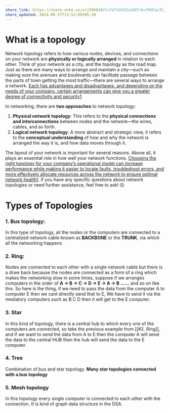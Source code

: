 ```yaml
---
share_link: https://share.note.sx/vrj59h83#IVvT47nO455LHdX5+bvfKHFqc5CjVQfwouqu9qG/nrQ
share_updated: 2024-09-17T13:53:09+05:30
---
```

# What is a topology
Network topology refers to how various nodes, devices, and connections on your network are **physically or logically arranged** in relation to each other. Think of your network as a city, and the topology as the road map. Just as there are many ways to arrange and maintain a city—such as making sure the avenues and boulevards can facilitate passage between the parts of town getting the most traffic—there are several ways to arrange a network. [Each has advantages and disadvantages, and depending on the needs of your company, certain arrangements can give you a greater degree of connectivity and security](https://www.dnsstuff.com/what-is-network-topology)[1](https://www.dnsstuff.com/what-is-network-topology).

In networking, there are **two approaches** to network topology:

1. **Physical network topology**: This refers to the **physical connections and interconnections** between nodes and the network—the wires, cables, and so forth.
2. **Logical network topology**: A more abstract and strategic view, it refers to the **conceptual understanding** of how and why the network is arranged the way it is, and how data moves through it.

The layout of your network is important for several reasons. Above all, it plays an essential role in how well your network functions. [Choosing the right topology for your company’s operational model can increase performance while making it easier to locate faults, troubleshoot errors, and more effectively allocate resources across the network to ensure optimal network health](https://www.dnsstuff.com/what-is-network-topology)[1](https://www.dnsstuff.com/what-is-network-topology). If you have any specific questions about network topologies or need further assistance, feel free to ask! 😊

# Types of Topologies

### 1. Bus topology:
In this type of topology, all the nodes or the computers are connected to a centralized network cable known as **BACKBONE** or the **TRUNK**, via which all the networking happens
### 2. Ring:
Nodes are connected to each other with a single network cable but there is a draw back because the nodes are connected as a form of a ring which makes the networking slow in some times, suppose if we arranges computers in the order of **A -> B -> C -> D -> E -> A -> B ......** and so on like this. So here is the thing, if we need to pass the data from the computer A to computer E then we cant directly send that to E, We have to send it via the mediatory computers such as B C D then it will get to the E computer.
### 3. Star
In this kind of topology, there is a central hub to which every one of the computers are connected, so take the previous example from [[#2. Ring]], and if we want to send the data from A to E then the computer A will send the data to the central HUB then the hub will send the data to the E computer.

### 4. Tree
Combination of bus and star topology. 
**Many star topologies connected with a bus topology**

### 5. Mesh topology
In this topology every single computer is connected to each other with the connection. It is kind of graph data structure in the DSA.